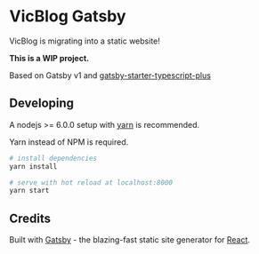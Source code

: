# VicBlog Gatsby

VicBlog is migrating into a static website!

**This is a WIP project.**

Based on Gatsby v1 and [gatsby-starter-typescript-plus](https://github.com/resir014/gatsby-starter-typescript-plus)

## Developing

A nodejs >= 6.0.0 setup with [yarn](https://yarnpkg.com/) is recommended.

Yarn instead of NPM is required.

``` bash
# install dependencies
yarn install

# serve with hot reload at localhost:8000
yarn start
```

## Credits

Built with [Gatsby](https://www.gatsbyjs.org/) - the blazing-fast static site generator for [React](https://facebook.github.io/react/).
